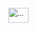 
<div style="display: inline_block"><br>
  <img align="center" alt="..." height="30" width="40" src="https://raw.githubusercontent.com/devicons/devicon/master/icons/cplusplus/cplusplus.svg">
</div>
  
  ##
 
<div> 
  
</div>
